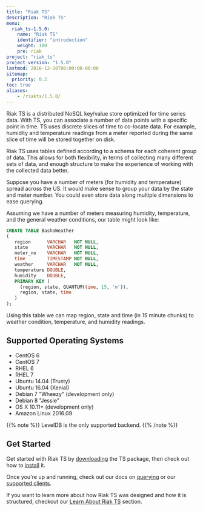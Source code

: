 ```yaml
---
title: "Riak TS"
description: "Riak TS"
menu:
  riak_ts-1.5.0:
    name: "Riak TS"
    identifier: "introduction"
    weight: 100
    pre: riak
project: "riak_ts"
project_version: "1.5.0"
lastmod: 2016-12-20T00:00:00-00:00
sitemap:
  priority: 0.2
toc: true
aliases:
    - /riakts/1.5.0/
---
```


[download]: downloads/
[installing]: setup/installing/
[learnabout]: learn-about/
[querying]: using/querying/
[supported clients]: developing/

Riak TS is a distributed NoSQL key/value store optimized for time series data. With TS, you can associate a number of data points with a specific point in time. TS uses discrete slices of time to co-locate data. For example, humidity and temperature readings from a meter reported during the same slice of time will be stored together on disk.

Riak TS uses tables defined according to a schema for each coherent group of
data. This allows for both flexibility, in terms of collecting many different
sets of data, and enough structure to make the experience of working with the collected data better.

Suppose you have a number of meters (for humidity and temperature) spread across
the US. It would make sense to group your data by the state and meter number. You could even store data along multiple dimensions to ease querying.

Assuming we have a number of meters measuring humidity, temperature, and the general weather conditions, our table might look like:

```sql
CREATE TABLE BashoWeather
(
   region      VARCHAR   NOT NULL,
   state       VARCHAR   NOT NULL,
   meter_no    VARCHAR   NOT NULL,
   time        TIMESTAMP NOT NULL,
   weather     VARCHAR   NOT NULL,
   temperature DOUBLE,
   humidity    DOUBLE,
   PRIMARY KEY (
     (region, state, QUANTUM(time, 15, 'm')),
     region, state, time
   )
);
```

Using this table we can map region, state and time (in 15 minute chunks) to weather condition, temperature, and humidity readings.

## Supported Operating Systems

* CentOS 6
* CentOS 7
* RHEL 6
* RHEL 7
* Ubuntu 14.04 (Trusty)
* Ubuntu 16.04 (Xenial)
* Debian 7 "Wheezy" (development only)
* Debian 8 "Jessie"
* OS X 10.11+ (development only)
* Amazon Linux 2016.09

{{% note %}}
LevelDB is the only supported backend.
{{% /note %}}

## Get Started

Get started with Riak TS by [downloading][download] the TS package, then check out how to [install][installing] it.

Once you're up and running, check out our docs on [querying] or our [supported clients].

If you want to learn more about how Riak TS was designed and how it is structured, checkout our [Learn About Riak TS][learnabout] section.

